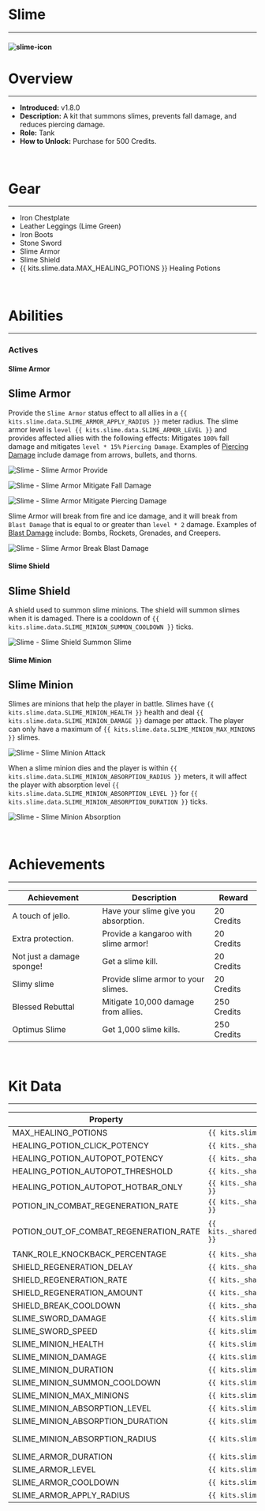 # Slime

***

#### ![slime-icon](../assets/icons/slime-icon.jpg)

# Overview
***
- **Introduced:** v1.8.0
- **Description:** A kit that summons slimes, prevents fall damage, and reduces piercing damage.
- **Role:** Tank
- **How to Unlock:** Purchase for 500 Credits.

<br />  

# Gear
***
- Iron Chestplate
- Leather Leggings (Lime Green)
- Iron Boots
- Stone Sword
- Slime Armor
- Slime Shield
- {{ kits.slime.data.MAX_HEALING_POTIONS }} Healing Potions

<br />  

# Abilities
***
### Actives
<!-- tabs:start -->
#### **Slime Armor**
## Slime Armor
Provide the `Slime Armor` status effect to all allies in a `{{ kits.slime.data.SLIME_ARMOR_APPLY_RADIUS }}` meter radius. The slime armor level is `level {{ kits.slime.data.SLIME_ARMOR_LEVEL }}` and provides affected allies with the following effects: Mitigates `100%` fall damage and mitigates `level * 15%` `Piercing Damage`. Examples of [Piercing Damage](/systems/Damage#damage-types) include damage from arrows, bullets, and thorns.

![Slime - Slime Armor Provide](../assets/kits/slime/Slime%20-%20Slime%20Armor%20Provide.gif)

![Slime - Slime Armor Mitigate Fall Damage](../assets/kits/slime/Slime%20-%20Slime%20Armor%20Mitigate%20Fall%20Damage.gif)

![Slime - Slime Armor Mitigate Piercing Damage](../assets/kits/slime/Slime%20-%20Slime%20Armor%20Mitigate%20Piercing%20Damage.gif)

Slime Armor will break from fire and ice damage, and it will break from `Blast Damage` that is equal to or greater than `level * 2` damage. Examples of [Blast Damage](/systems/Damage#damage-types) include: Bombs, Rockets, Grenades, and Creepers.

![Slime - Slime Armor Break Blast Damage](../assets/kits/slime/Slime%20-%20Slime%20Armor%20Break%20Blast%20Damage.gif)

#### **Slime Shield**
## Slime Shield
A shield used to summon slime minions. The shield will summon slimes when it is damaged. There is a cooldown of `{{ kits.slime.data.SLIME_MINION_SUMMON_COOLDOWN }}` ticks.

![Slime - Slime Shield Summon Slime](../assets/kits/slime/Slime%20-%20Slime%20Shield%20Summon%20Slime.gif)

#### **Slime Minion**
## Slime Minion
Slimes are minions that help the player in battle. Slimes have `{{ kits.slime.data.SLIME_MINION_HEALTH }}` health and deal `{{ kits.slime.data.SLIME_MINION_DAMAGE }}` damage per attack. The player can only have a maximum of `{{ kits.slime.data.SLIME_MINION_MAX_MINIONS }}` slimes.

![Slime - Slime Minion Attack](../assets/kits/slime/Slime%20-%20Slime%20Minion%20Attack.gif)

When a slime minion dies and the player is within `{{ kits.slime.data.SLIME_MINION_ABSORPTION_RADIUS }}` meters, it will affect the player with absorption level `{{ kits.slime.data.SLIME_MINION_ABSORPTION_LEVEL }}` for `{{ kits.slime.data.SLIME_MINION_ABSORPTION_DURATION }}` ticks.

![Slime - Slime Minion Absorption](../assets/kits/slime/Slime%20-%20Slime%20Minion%20Absorption.gif)

<!-- tabs:end -->

<br />

# Achievements
***

| Achievement | Description | Reward |
| ----------- | ----------- | ------ |
| A touch of jello. | Have your slime give you absorption. | 20 Credits |
| Extra protection. | Provide a kangaroo with slime armor! | 20 Credits |
| Not just a damage sponge! | Get a slime kill. | 20 Credits |
| Slimy slime | Provide slime armor to your slimes. | 20 Credits |
| Blessed Rebuttal | Mitigate 10,000 damage from allies. | 250 Credits |
| Optimus Slime | Get 1,000 slime kills. | 250 Credits |

<br />  

# Kit Data
***

| Property | Value | Description |
|----------|-------|-------------|
| MAX_HEALING_POTIONS | `{{ kits.slime.data.MAX_HEALING_POTIONS }}` | {{ kitDataSharedDescriptions.MAX_HEALING_POTIONS }} |
| HEALING_POTION_CLICK_POTENCY | `{{ kits._shared.data.HEALING_POTION_CLICK_POTENCY }}` | {{ kitDataSharedDescriptions.HEALING_POTION_CLICK_POTENCY }} |
| HEALING_POTION_AUTOPOT_POTENCY | `{{ kits._shared.data.HEALING_POTION_AUTOPOT_POTENCY }}` | {{ kitDataSharedDescriptions.HEALING_POTION_AUTOPOT_POTENCY }} |
| HEALING_POTION_AUTOPOT_THRESHOLD | `{{ kits._shared.data.HEALING_POTION_AUTOPOT_THRESHOLD }}` | {{ kitDataSharedDescriptions.HEALING_POTION_AUTOPOT_THRESHOLD }} |
| HEALING_POTION_AUTOPOT_HOTBAR_ONLY | `{{ kits._shared.data.HEALING_POTION_AUTOPOT_HOTBAR_ONLY }}` | {{ kitDataSharedDescriptions.HEALING_POTION_AUTOPOT_HOTBAR_ONLY }} |
| POTION_IN_COMBAT_REGENERATION_RATE | `{{ kits._shared.data.POTION_IN_COMBAT_REGENERATION_RATE }}` | {{ kitDataSharedDescriptions.POTION_IN_COMBAT_REGENERATION_RATE }} |
| POTION_OUT_OF_COMBAT_REGENERATION_RATE | `{{ kits._shared.data.POTION_OUT_OF_COMBAT_REGENERATION_RATE }}` | {{ kitDataSharedDescriptions.POTION_OUT_OF_COMBAT_REGENERATION_RATE }} |
| TANK_ROLE_KNOCKBACK_PERCENTAGE | `{{ kits._shared.data.TANK_ROLE_KNOCKBACK_PERCENTAGE }}` | {{ kitDataSharedDescriptions.TANK_ROLE_KNOCKBACK_PERCENTAGE }} |
| SHIELD_REGENERATION_DELAY | `{{ kits._shared.data.SHIELD_REGENERATION_DELAY }}` | {{ kitDataSharedDescriptions.SHIELD_REGENERATION_DELAY }} |
| SHIELD_REGENERATION_RATE | `{{ kits._shared.data.SHIELD_REGENERATION_RATE }}` | {{ kitDataSharedDescriptions.SHIELD_REGENERATION_RATE }} |
| SHIELD_REGENERATION_AMOUNT | `{{ kits._shared.data.SHIELD_REGENERATION_AMOUNT }}` | {{ kitDataSharedDescriptions.SHIELD_REGENERATION_AMOUNT }} |
| SHIELD_BREAK_COOLDOWN | `{{ kits._shared.data.SHIELD_BREAK_COOLDOWN }}` | {{ kitDataSharedDescriptions.SHIELD_BREAK_COOLDOWN }} |
| SLIME_SWORD_DAMAGE | `{{ kits.slime.data.SLIME_SWORD_DAMAGE }}` | The base damage of the sword. |
| SLIME_SWORD_SPEED | `{{ kits.slime.data.SLIME_SWORD_SPEED }}` | The base speed of the sword. |
| SLIME_MINION_HEALTH | `{{ kits.slime.data.SLIME_MINION_HEALTH }}` | The maximum health of slime minions. |
| SLIME_MINION_DAMAGE | `{{ kits.slime.data.SLIME_MINION_DAMAGE }}` | The damage dealt by slime minions. |
| SLIME_MINION_DURATION | `{{ kits.slime.data.SLIME_MINION_DURATION }}` | The life duration, in ticks, of slime minions. |
| SLIME_MINION_SUMMON_COOLDOWN | `{{ kits.slime.data.SLIME_MINION_SUMMON_COOLDOWN }}` | The cooldown, in ticks, to summon a slime minion from the slime shield. |
| SLIME_MINION_MAX_MINIONS | `{{ kits.slime.data.SLIME_MINION_MAX_MINIONS }}` | The maximum number of slime minions the player can have alive at once. |
| SLIME_MINION_ABSORPTION_LEVEL | `{{ kits.slime.data.SLIME_MINION_ABSORPTION_LEVEL }}` | The level of the slime minions' absorption effect. |
| SLIME_MINION_ABSORPTION_DURATION | `{{ kits.slime.data.SLIME_MINION_ABSORPTION_DURATION }}` | The duration, in ticks, of the slime minions' absorption effect. |
| SLIME_MINION_ABSORPTION_RADIUS | `{{ kits.slime.data.SLIME_MINION_ABSORPTION_RADIUS }}` | The radius, in meters, that the player must be in, in order to receive the absorption effect from slime minions. |
| SLIME_ARMOR_DURATION | `{{ kits.slime.data.SLIME_ARMOR_DURATION }}` | The duration, in ticks, of the slime armor provided by the player. |
| SLIME_ARMOR_LEVEL | `{{ kits.slime.data.SLIME_ARMOR_LEVEL }}` | The level of the slime armor provided by the player. |
| SLIME_ARMOR_COOLDOWN | `{{ kits.slime.data.SLIME_ARMOR_COOLDOWN }}` | The cooldown, in ticks, of the slime armor ability. |
| SLIME_ARMOR_APPLY_RADIUS | `{{ kits.slime.data.SLIME_ARMOR_APPLY_RADIUS }}` | The radius, in meters, in which allies will receive slime armor from the player. |